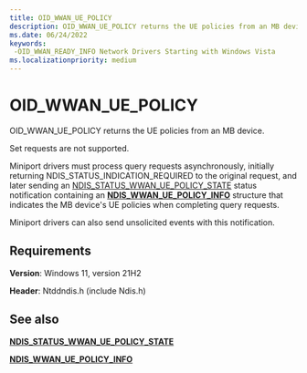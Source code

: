 ```yaml
---
title: OID_WWAN_UE_POLICY
description: OID_WWAN_UE_POLICY returns the UE policies from an MB device.
ms.date: 06/24/2022
keywords: 
 -OID_WWAN_READY_INFO Network Drivers Starting with Windows Vista
ms.localizationpriority: medium
---
```


# OID_WWAN_UE_POLICY

OID_WWAN_UE_POLICY returns the UE policies from an MB device.

Set requests are not supported.

Miniport drivers must process query requests asynchronously, initially returning NDIS_STATUS_INDICATION_REQUIRED to the original request, and later sending an [NDIS_STATUS_WWAN_UE_POLICY_STATE](ndis-status-wwan-ue-policy-state.md) status notification containing an [**NDIS_WWAN_UE_POLICY_INFO**](/windows-hardware/drivers/ddi/ndiswwan/ns-ndiswwan-ndis_wwan_ue_policy_info) structure that indicates the MB device's UE policies  when completing query requests.

Miniport drivers can also send unsolicited events with this notification.

## Requirements

**Version**: Windows 11, version 21H2

**Header**: Ntddndis.h (include Ndis.h)

## See also

[**NDIS_STATUS_WWAN_UE_POLICY_STATE**](ndis-status-wwan-ue-policy-state.md)

[**NDIS_WWAN_UE_POLICY_INFO**](/windows-hardware/drivers/ddi/ndiswwan/ns-ndiswwan-ndis_wwan_ue_policy_info)
